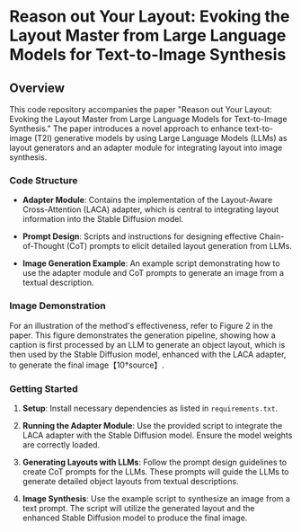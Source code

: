 # Reason out Your Layout: Evoking the Layout Master from Large Language Models for Text-to-Image Synthesis

## Overview

This code repository accompanies the paper "Reason out Your Layout: Evoking the Layout Master from Large Language Models for Text-to-Image Synthesis." The paper introduces a novel approach to enhance text-to-image (T2I) generative models by using Large Language Models (LLMs) as layout generators and an adapter module for integrating layout into image synthesis. 


### Code Structure

- **Adapter Module**: Contains the implementation of the Layout-Aware Cross-Attention (LACA) adapter, which is central to integrating layout information into the Stable Diffusion model.

- **Prompt Design**: Scripts and instructions for designing effective Chain-of-Thought (CoT) prompts to elicit detailed layout generation from LLMs.

- **Image Generation Example**: An example script demonstrating how to use the adapter module and CoT prompts to generate an image from a textual description.

### Image Demonstration

For an illustration of the method's effectiveness, refer to Figure 2 in the paper. This figure demonstrates the generation pipeline, showing how a caption is first processed by an LLM to generate an object layout, which is then used by the Stable Diffusion model, enhanced with the LACA adapter, to generate the final image【10†source】.

### Getting Started

1. **Setup**: Install necessary dependencies as listed in `requirements.txt`.

2. **Running the Adapter Module**: Use the provided script to integrate the LACA adapter with the Stable Diffusion model. Ensure the model weights are correctly loaded.

3. **Generating Layouts with LLMs**: Follow the prompt design guidelines to create CoT prompts for the LLMs. These prompts will guide the LLMs to generate detailed object layouts from textual descriptions.

4. **Image Synthesis**: Use the example script to synthesize an image from a text prompt. The script will utilize the generated layout and the enhanced Stable Diffusion model to produce the final image.
